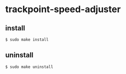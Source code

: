 # trackpoint-speed-adjuster

## install

```shell
$ sudo make install
```

## uninstall

```shell
$ sudo make uninstall
```
